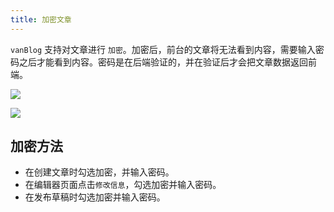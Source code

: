 ```yaml
---
title: 加密文章
---
```


`vanBlog` 支持对文章进行 `加密`。加密后，前台的文章将无法看到内容，需要输入密码之后才能看到内容。密码是在后端验证的，并在验证后才会把文章数据返回前端。

![](https://pic.mereith.com/img/a694826dd1a45976cc652087640c41c1.clipboard-2022-08-16.png)

![](https://pic.mereith.com/img/fad60a38e0d6819bfe6089108fe4142a.clipboard-2022-08-16.png)

## 加密方法

- 在创建文章时勾选加密，并输入密码。
- 在编辑器页面点击`修改信息`，勾选加密并输入密码。
- 在发布草稿时勾选加密并输入密码。

